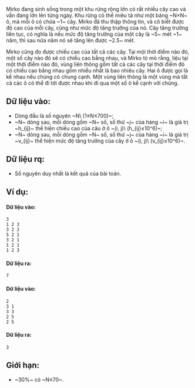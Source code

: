 Mirko đang sinh sống trong một khu rừng rộng lớn có rất nhiều cây cao và vẫn đang lớn lên từng ngày. Khu rừng có thể miêu tả như một bảng ~N×N~ ô, mà mỗi ô có chứa ~1~ cây. Mirko đã thu thập thông tin, và cô biết được độ cao của mỗi cây, cũng như mức độ tăng trưởng của nó. Cây tăng trưởng liên tục, có nghĩa là nếu mức độ tăng trưởng của một cây là ~5~ mét ~1~ năm, thì sau nửa năm nó sẽ tăng lên được ~2.5~ mét.

Mirko cũng đo được chiều cao của tất cả các cây. Tại mội thời điểm nào đó, một số cây nào đó sẽ có chiều cao bằng nhau, và Mirko tò mò rằng, liệu tại một thời điểm nào đó, vùng liên thông gồm tất cả các cây tại thời điểm đó có chiều cao bằng nhau gồm nhiều nhất là bao nhiêu cây. Hai ô được gọi là kề nhau nếu chúng có chung cạnh. Một vùng liên thông là một vùng mà tất cả các ô có thể đi tới được nhau khi đi qua một số ô kề cạnh với chúng. 

## Dữ liệu vào:
- Dòng đầu là số nguyên ~N\ (1≤N≤700)~;
- ~N~ dòng sau, mỗi dòng gồm ~N~ số, số thứ ~j~ của hàng ~i~ là giá trị ~h_{ij}~ thể hiện chiều cao của câu ở ô ~(i, j)\ (h_{ij}≤10^6)~;
- ~N~ dòng sau, mỗi dòng gồm ~N~ số, số thứ ~j~ của hàng ~i~ là giá trị ~v_{ij}~ thể hiện mức độ tăng trưởng của cây ở ô ~(i, j)\ (v_{ij}≤10^6)~.

## Dữ liệu rq:
- Số nguyên duy nhất là kết quả của bài toán.

## Ví dụ:
#### Dữ liệu vào:
```
3
1 2 3
3 2 2
5 2 1
3 2 1
1 2 1
1 2 3
```

#### Dữ liệu ra:
```
7
```

#### Dữ liệu vào:
```
2
3 1
3 3
2 5
2 5
```

#### Dữ liệu ra:
```
3
```

## Giới hạn:
- ~30\%~ có ~N≤70~.